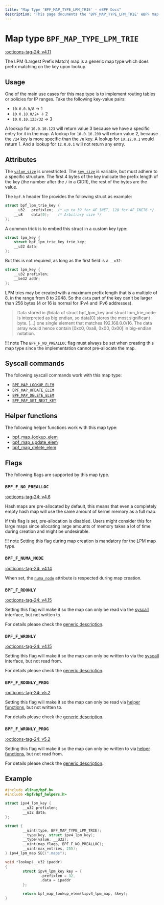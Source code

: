 ```yaml
---
title: "Map Type 'BPF_MAP_TYPE_LPM_TRIE' - eBPF Docs"
description: "This page documents the 'BPF_MAP_TYPE_LPM_TRIE' eBPF map type, including its defintion, usage, program types that can use it, and examples."
---
```

# Map type `BPF_MAP_TYPE_LPM_TRIE`

<!-- [FEATURE_TAG](BPF_MAP_TYPE_LPM_TRIE) -->
[:octicons-tag-24: v4.11](https://github.com/torvalds/linux/commit/b95a5c4db09bc7c253636cb84dc9b12c577fd5a0)
<!-- [/FEATURE_TAG] -->

The LPM (Largest Prefix Match) map is a generic map type which does prefix matching on the key upon lookup.

## Usage

One of the main use cases for this map type is to implement routing tables or policies for IP ranges. Take the following key-value pairs:

* `10.0.0.0/8`     -> 1
* `10.0.10.0/24`   -> 2
* `10.0.10.123/32` -> 3

A lookup for `10.0.10.123` will return value 3 because we have a specific entry for it in the map. A lookup for `10.0.10.200` will return value 2, because the `/24` key is more specific than the `/8` key. A lookup for `10.12.0.1` would return 1. And a lookup for `12.0.0.1` will not return any entry.

## Attributes

The [`value_size`](../syscall/BPF_MAP_CREATE.md#value_size) is unrestricted. The [`key_size`](../syscall/BPF_MAP_CREATE.md#key_size) is variable, but must adhere to a specific structure. The first 4 bytes of the key indicate the prefix length of the key (the number after the `/` in a CIDR), the rest of the bytes are the value.

The `bpf.h` header file provides the following struct as example:

```c
struct bpf_lpm_trie_key {
	__u32	prefixlen;	/* up to 32 for AF_INET, 128 for AF_INET6 */
	__u8	data[0];	/* Arbitrary size */
};
```

A common trick is to embed this struct in a custom key type:

```c
struct lpm_key {
	struct bpf_lpm_trie_key trie_key;
	__u32 data;
};
```

But this is not required, as long as the first field is a `__u32`:

```c
struct lpm_key {
	__u32 prefixlen;
	__be32 addr;
};
```

LPM tries may be created with a maximum prefix length that is a multiple of 8, in the range from 8 to 2048. So the `data` part of the key can't be larger than 256 bytes (4 or 16 is normal for IPv4 and IPv6 addresses).

> Data stored in @data of struct bpf_lpm_key and struct lpm_trie_node is interpreted as big endian, so data[0] stores the most significant byte. [...] one single element that matches 192.168.0.0/16. The data array would hence contain [0xc0, 0xa8, 0x00, 0x00] in big-endian notation.

!!! note
    The `BPF_F_NO_PREALLOC` flag must always be set when creating this map type since the implementation cannot pre-allocate the map.

## Syscall commands

The following syscall commands work with this map type:

* [`BPF_MAP_LOOKUP_ELEM`](../syscall/BPF_MAP_LOOKUP_ELEM.md)
* [`BPF_MAP_UPDATE_ELEM`](../syscall/BPF_MAP_UPDATE_ELEM.md)
* [`BPF_MAP_DELETE_ELEM`](../syscall/BPF_MAP_DELETE_ELEM.md)
* [`BPF_MAP_GET_NEXT_KEY`](../syscall/BPF_MAP_GET_NEXT_KEY.md)

## Helper functions

The following helper functions work with this map type:

<!-- DO NOT EDIT MANUALLY -->
<!-- [MAP_HELPER_FUNC_REF] -->
 * [bpf_map_lookup_elem](../helper-function/bpf_map_lookup_elem.md)
 * [bpf_map_update_elem](../helper-function/bpf_map_update_elem.md)
 * [bpf_map_delete_elem](../helper-function/bpf_map_delete_elem.md)
<!-- [/MAP_HELPER_FUNC_REF] -->

## Flags

The following flags are supported by this map type.

### `BPF_F_NO_PREALLOC`
[:octicons-tag-24: v4.6](https://github.com/torvalds/linux/commit/6c90598174322b8888029e40dd84a4eb01f56afe)

Hash maps are pre-allocated by default, this means that even a completely empty hash map will use the same amount of
kernel memory as a full map. 

If this flag is set, pre-allocation is disabled. Users might consider this for large maps since allocating large amounts of memory takes a lot of time during creation and might be undesirable.

!!! note
    Setting this flag during map creation is mandatory for the LPM map type.

### `BPF_F_NUMA_NODE`

[:octicons-tag-24: v4.14](https://github.com/torvalds/linux/commit/96eabe7a40aa17e613cf3db2c742ee8b1fc764d0)

When set, the [`numa_node`](../syscall/BPF_MAP_CREATE.md#numa_node) attribute is respected during map creation.

### `BPF_F_RDONLY`

[:octicons-tag-24: v4.15](https://github.com/torvalds/linux/commit/6e71b04a82248ccf13a94b85cbc674a9fefe53f5)

Setting this flag will make it so the map can only be read via the [syscall](../syscall/index.md) interface, but not written to.

For details please check the [generic description](../syscall/BPF_MAP_CREATE.md#bpf_f_rdonly).

### `BPF_F_WRONLY`

[:octicons-tag-24: v4.15](https://github.com/torvalds/linux/commit/6e71b04a82248ccf13a94b85cbc674a9fefe53f5)

Setting this flag will make it so the map can only be written to via the [syscall](../syscall/index.md) interface, but not read from.

For details please check the [generic description](../syscall/BPF_MAP_CREATE.md#bpf_f_wronly).

### `BPF_F_RDONLY_PROG`

[:octicons-tag-24: v5.2](https://github.com/torvalds/linux/commit/591fe9888d7809d9ee5c828020b6c6ae27c37229)

Setting this flag will make it so the map can only be read via [helper functions](../helper-function/index.md), but not written to.

For details please check the [generic description](../syscall/BPF_MAP_CREATE.md#bpf_f_rdonly_prog).

<!-- TODO:  -->

### `BPF_F_WRONLY_PROG`

[:octicons-tag-24: v5.2](https://github.com/torvalds/linux/commit/591fe9888d7809d9ee5c828020b6c6ae27c37229)

Setting this flag will make it so the map can only be written to via [helper functions](../helper-function/index.md), but not read from.

For details please check the [generic description](../syscall/BPF_MAP_CREATE.md#bpf_f_wronly_prog).

## Example

```c
#include <linux/bpf.h>
#include <bpf/bpf_helpers.h>

struct ipv4_lpm_key {
        __u32 prefixlen;
        __u32 data;
};

struct {
        __uint(type, BPF_MAP_TYPE_LPM_TRIE);
        __type(key, struct ipv4_lpm_key);
        __type(value, __u32);
        __uint(map_flags, BPF_F_NO_PREALLOC);
        __uint(max_entries, 255);
} ipv4_lpm_map SEC(".maps");

void *lookup(__u32 ipaddr)
{
        struct ipv4_lpm_key key = {
                .prefixlen = 32,
                .data = ipaddr
        };

        return bpf_map_lookup_elem(&ipv4_lpm_map, &key);
}

```
